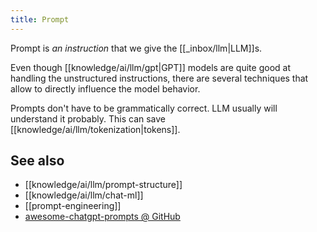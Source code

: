 ```yaml
---
title: Prompt
---
```


Prompt is _an instruction_ that we give the [[_inbox/llm|LLM]]s.

Even though [[knowledge/ai/llm/gpt|GPT]] models are quite good at handling the unstructured instructions, there are several techniques that allow to directly influence the model behavior.

Prompts don't have to be grammatically correct. LLM usually will understand it probably. This can save [[knowledge/ai/llm/tokenization|tokens]].

## See also

- [[knowledge/ai/llm/prompt-structure]]
- [[knowledge/ai/llm/chat-ml]]
- [[prompt-engineering]]
- [awesome-chatgpt-prompts @ GitHub](https://github.com/f/awesome-chatgpt-prompts)
